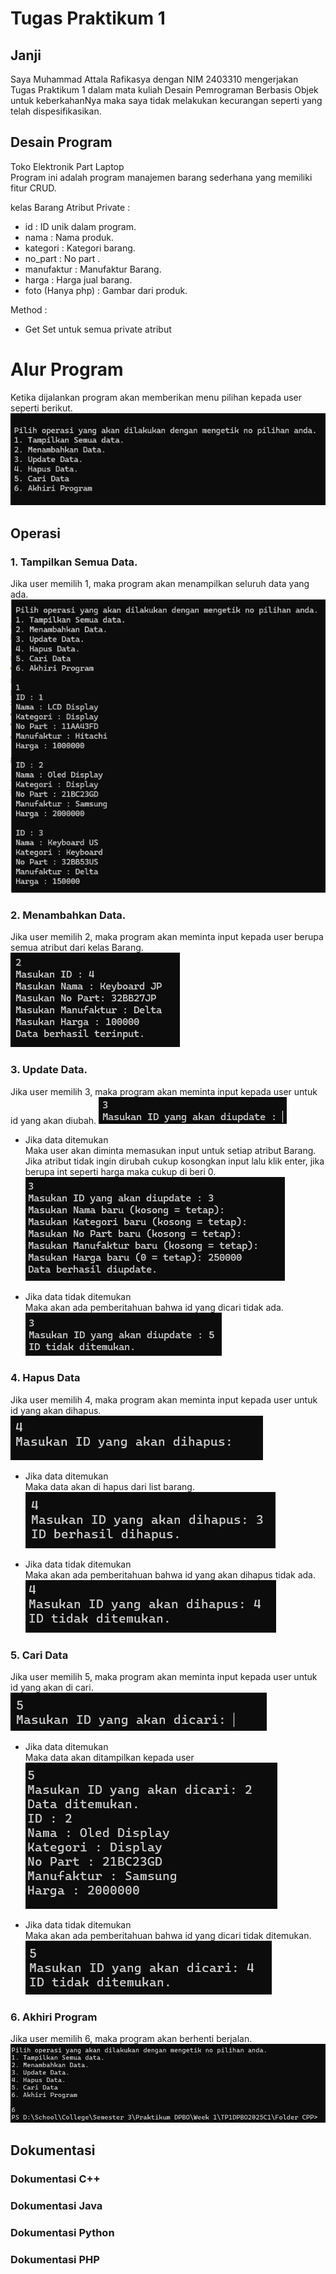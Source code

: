 # Tugas Praktikum 1
## Janji
Saya Muhammad Attala Rafikasya dengan NIM 2403310 mengerjakan Tugas Praktikum 1 dalam mata kuliah Desain Pemrograman Berbasis Objek untuk keberkahanNya maka saya tidak melakukan kecurangan seperti yang telah dispesifikasikan.

## Desain Program
Toko Elektronik Part Laptop  
Program ini adalah program manajemen barang sederhana yang memiliki fitur CRUD.

kelas Barang
Atribut Private :
- id : ID unik dalam program.
- nama : Nama produk.
- kategori : Kategori barang.
- no_part : No part .
- manufaktur : Manufaktur Barang.
- harga : Harga jual barang.
- foto (Hanya php) : Gambar dari produk.

Method :
- Get Set untuk semua private atribut

# Alur Program
Ketika dijalankan program akan memberikan menu pilihan kepada user seperti berikut.
![Menu Program](Dokumentasi/001.png)

## Operasi  
### 1. Tampilkan Semua Data.
Jika user memilih 1, maka program akan menampilkan seluruh data yang ada.
![Tampilkan Semua Data](Dokumentasi/002.png)

### 2. Menambahkan Data.
Jika user memilih 2, maka program akan meminta input kepada user berupa semua atribut dari kelas Barang.  
![Menambahkan Data](Dokumentasi/003.png)

### 3. Update Data.
Jika user memilih 3, maka program akan meminta input kepada user untuk id yang akan diubah.
![Masukan Id yang akan dirubah](Dokumentasi/004.png)

- Jika data ditemukan  
Maka user akan diminta memasukan input untuk setiap atribut Barang. Jika atribut tidak ingin dirubah cukup kosongkan input lalu klik enter, jika berupa int seperti harga maka cukup di beri 0.  
![Jika data ditemukan](Dokumentasi/005.png)

- Jika data tidak ditemukan  
Maka akan ada pemberitahuan bahwa id yang dicari tidak ada.  
![Jika data tidak ditemukan](Dokumentasi/006.png)

### 4. Hapus Data
Jika user memilih 4, maka program akan meminta input kepada user untuk id yang akan dihapus.  
![Masukan id yang ingin dihapus](Dokumentasi/007.png)

- Jika data ditemukan  
Maka data akan di hapus dari list barang.  
![Jika data ditemukan](Dokumentasi/008.png)

- Jika data tidak ditemukan  
Maka akan ada pemberitahuan bahwa id yang akan dihapus tidak ada.  
![Jika data tidak ditemukan](Dokumentasi/009.png)

### 5. Cari Data
Jika user memilih 5, maka program akan meminta input kepada user untuk id yang akan di cari.  
![Masukan ID yang akan dicari](Dokumentasi/010.png)

- Jika data ditemukan  
Maka data akan ditampilkan kepada user  
![Jika data ditemukan](Dokumentasi/011.png)

- Jika data tidak ditemukan  
Maka akan ada pemberitahuan bahwa id yang dicari tidak ditemukan.  
![Jika data tidak ditemukan](Dokumentasi/012.png)

### 6. Akhiri Program
Jika user memilih 6, maka program akan berhenti berjalan.  
![Akhiri Program](Dokumentasi/013.png)

## Dokumentasi
### Dokumentasi C++

### Dokumentasi Java

### Dokumentasi Python

### Dokumentasi PHP